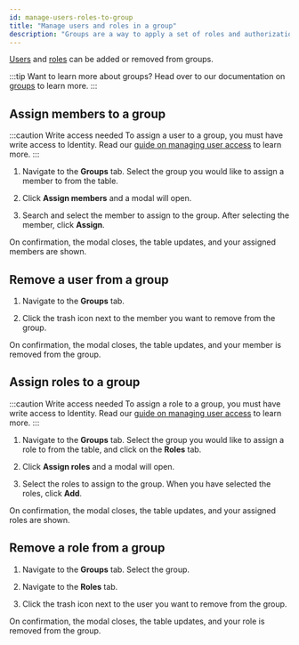 ```yaml
---
id: manage-users-roles-to-group
title: "Manage users and roles in a group"
description: "Groups are a way to apply a set of roles and authorizations to users. Use Identity to manage users and roles in a group."
---
```


[Users](/self-managed/identity/user-guide/roles/manage-roles.md) and [roles](/self-managed/identity/user-guide/roles/manage-roles.md) can be added or removed from groups.

:::tip Want to learn more about groups?
Head over to our documentation on [groups](/self-managed/identity/user-guide/groups/manage-groups.md) to learn more.
:::

## Assign members to a group

:::caution Write access needed
To assign a user to a group, you must have write access to Identity.
Read our [guide on managing user access](/self-managed/identity/user-guide/authorizations/managing-user-access.md) to learn more.
:::

1. Navigate to the **Groups** tab. Select the group you would like to assign a member to from the table.

2. Click **Assign members** and a modal will open.

3. Search and select the member to assign to the group. After selecting the member, click **Assign**.

On confirmation, the modal closes, the table updates, and your assigned members are shown.

## Remove a user from a group

1. Navigate to the **Groups** tab.

2. Click the trash icon next to the member you want to remove from the group.

On confirmation, the modal closes, the table updates, and your member is removed from the group.

## Assign roles to a group

:::caution Write access needed
To assign a role to a group, you must have write access to Identity.
Read our [guide on managing user access](/self-managed/identity/user-guide/authorizations/managing-user-access.md) to learn more.
:::

1. Navigate to the **Groups** tab. Select the group you would like to assign a role to from the table, and click on the **Roles** tab.

2. Click **Assign roles** and a modal will open.

3. Select the roles to assign to the group. When you have selected the roles, click **Add**.

On confirmation, the modal closes, the table updates, and your assigned roles are shown.

## Remove a role from a group

1. Navigate to the **Groups** tab. Select the group.

2. Navigate to the **Roles** tab.

3. Click the trash icon next to the user you want to remove from the group.

On confirmation, the modal closes, the table updates, and your role is removed from the group.
